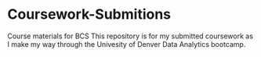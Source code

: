 # Coursework-Submitions
Course materials for BCS
This repository is for my submitted coursework as I make my way through the Univesity of Denver Data Analytics bootcamp. 
